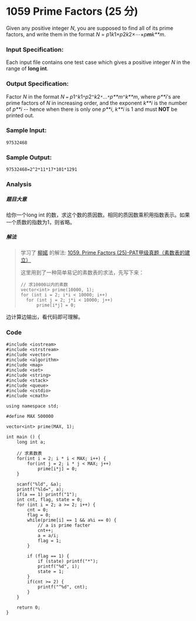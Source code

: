 # 1059 Prime Factors (25 分)

Given any positive integer *N*, you are supposed to find all of its prime factors, and write them in the format *N* = *p*1*k*1×*p*2*k*2×⋯×*p**m**k**m*.

### Input Specification:

Each input file contains one test case which gives a positive integer *N* in the range of **long int**.

### Output Specification:

Factor *N* in the format *N* `=` *p*1`^`*k*1`*`*p*2`^`*k*2`*`…`*`*p**m*`^`*k**m*, where *p**i*'s are prime factors of *N* in increasing order, and the exponent *k**i* is the number of *p**i* -- hence when there is only one *p**i*, *k**i* is 1 and must **NOT** be printed out.

### Sample Input:

```in
97532468
```

### Sample Output:

```out
97532468=2^2*11*17*101*1291
```

### Analysis

##### 题目大意

给你一个long int 的数，求这个数的质因数。相同的质因数乘积用指数表示。如果一个质数的指数为1，则省略。



##### 解法

> 学习了 [柳婼](https://www.liuchuo.net/) 的解法: [1059. Prime Factors (25)-PAT甲级真题（素数表的建立）](<https://www.liuchuo.net/archives/2289>)
>
> 
>
> 这里用到了一种简单易记的素数表的求法，先写下来：
>
> ```
> // 求10000以内的素数
> vector<int> prime(10000, 1);
> for (int i = 2; i*i < 10000; i++)
> 	for (int j = 2; j*i < 10000; j++)
> 		prime[i*j] = 0;
> ```
>
> 

边计算边输出，看代码即可理解。



### Code

```
#include <iostream>
#include <strstream>
#include <vector>
#include <algorithm>
#include <map>
#include <set>
#include <string>
#include <stack>
#include <queue>
#include <cstdio>
#include <cmath>

using namespace std;

#define MAX 500000

vector<int> prime(MAX, 1);

int main () {
	long int a;

	// 求素数表
	for(int i = 2; i * i < MAX; i++) {
		for(int j = 2; i * j < MAX; j++)
			prime[i*j] = 0;
	}

	scanf("%ld", &a);
	printf("%ld=", a);
	if(a == 1) printf("1");
	int cnt, flag, state = 0;
	for (int i = 2; a >= 2; i++) {
		cnt = 0;
		flag = 0;
		while(prime[i] == 1 && a%i == 0) {
			// a is prime facter
			cnt++;
			a = a/i;
			flag = 1;
		}

		if (flag == 1) {
			if (state) printf("*");
			printf("%d", i);
			state = 1;
		}
		if(cnt >= 2) {
			printf("^%d", cnt);
		}
	}
	
	return 0;
}
```

